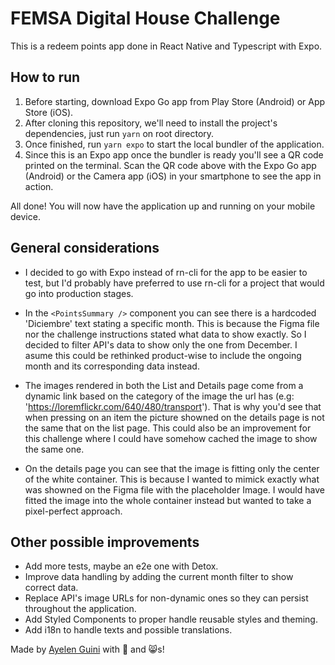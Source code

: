 # FEMSA Digital House Challenge

This is a redeem points app done in React Native and Typescript with Expo.

## How to run

1. Before starting, download Expo Go app from Play Store (Android) or App Store (iOS).
2. After cloning this repository, we'll need to install the project's dependencies, just run `yarn` on root directory.
3. Once finished, run `yarn expo` to start the local bundler of the application.
4. Since this is an Expo app once the bundler is ready you'll see a QR code printed on the terminal. Scan the QR code above with the Expo Go app (Android) or the Camera app (iOS) in your smartphone to see the app in action.

All done! You will now have the application up and running on your mobile device.

## General considerations

- I decided to go with Expo instead of rn-cli for the app to be easier to test, but I'd probably have preferred to use rn-cli for a project that would go into production stages.

- In the `<PointsSummary />` component you can see there is a hardcoded 'Diciembre' text stating a specific month. This is because the Figma file nor the challenge instructions stated what data to show exactly. So I decided to filter API's data to show only the one from December. I asume this could be rethinked product-wise to include the ongoing month and its corresponding data instead.

- The images rendered in both the List and Details page come from a dynamic link based on the category of the image the url has (e.g: 'https://loremflickr.com/640/480/transport'). That is why you'd see that when pressing on an item the picture showned on the details page is not the same that on the list page. This could also be an improvement for this challenge where I could have somehow cached the image to show the same one.

- On the details page you can see that the image is fitting only the center of the white container. This is because I wanted to mimick exactly what was showned on the Figma file with the placeholder Image. I would have fitted the image into the whole container instead but wanted to take a pixel-perfect approach.

## Other possible improvements

- Add more tests, maybe an e2e one with Detox.
- Improve data handling by adding the current month filter to show correct data.
- Replace API's image URLs for non-dynamic ones so they can persist throughout the application.
- Add Styled Components to proper handle reusable styles and theming.
- Add i18n to handle texts and possible translations.

Made by [Ayelen Guini](https://www.linkedin.com/in/ayelenmarie/) with 💜 and 😸s!
